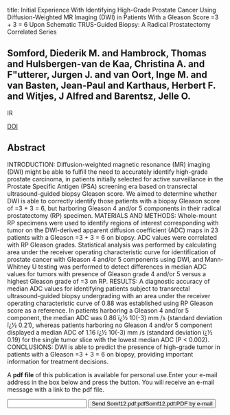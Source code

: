 title: Initial Experience With Identifying High-Grade Prostate Cancer Using Diffusion-Weighted MR Imaging (DWI) in Patients With a Gleason Score =3 + 3 = 6 Upon Schematic TRUS-Guided Biopsy: A Radical Prostatectomy Correlated Series

## Somford, Diederik M. and Hambrock, Thomas and Hulsbergen-van de Kaa, Christina A. and F"utterer, Jurgen J. and van Oort, Inge M. and van Basten, Jean-Paul and Karthaus, Herbert F. and Witjes, J Alfred and Barentsz, Jelle O.
IR

<a href="https://doi.org/10.1097/RLI.0b013e31823ea1f0">DOI</a>

## Abstract
INTRODUCTION: Diffusion-weighted magnetic resonance (MR) imaging (DWI) might be able to fulfill the need to accurately identify high-grade prostate carcinoma, in patients initially selected for active surveillance in the Prostate Specific Antigen (PSA) screening era based on transrectal ultrasound-guided biopsy Gleason score. We aimed to determine whether DWI is able to correctly identify those patients with a biopsy Gleason score of =3 + 3 = 6, but harboring Gleason 4 and/or 5 components in their radical prostatectomy (RP) specimen. MATERIALS AND METHODS: Whole-mount RP specimens were used to identify regions of interest corresponding with tumor on the DWI-derived apparent diffusion coefficient (ADC) maps in 23 patients with a Gleason =3 + 3 = 6 on biopsy. ADC values were correlated with RP Gleason grades. Statistical analysis was performed by calculating area under the receiver operating characteristic curve for identification of prostate cancer with Gleason 4 and/or 5 components using DWI, and Mann-Whitney U testing was performed to detect differences in median ADC values for tumors with presence of Gleason grade 4 and/or 5 versus a highest Gleason grade of =3 on RP. RESULTS: A diagnostic accuracy of median ADC values for identifying patients subject to transrectal ultrasound-guided biopsy undergrading with an area under the receiver operating characteristic curve of 0.88 was established using RP Gleason score as a reference. In patients harboring a Gleason 4 and/or 5 component, the median ADC was 0.86 ï¿½ 10(-3) mm /s (standard deviation ï¿½ 0.21), whereas patients harboring no Gleason 4 and/or 5 component displayed a median ADC of 1.16 ï¿½ 10(-3) mm /s (standard deviation ï¿½ 0.19) for the single tumor slice with the lowest median ADC (P < 0.002). CONCLUSIONS: DWI is able to predict the presence of high-grade tumor in patients with a Gleason =3 + 3 = 6 on biopsy, providing important information for treatment decisions.

A <b>pdf file</b> of this publication is available for personal use.Enter your e-mail address in the box below and press the button. You will receive an e-mail message with a link to the pdf file.
<form action="sender.php">  <input type="text" name="email">  <input type="submit" value="Send Somf12.pdf:pdfSomf12.pdf:PDF by e-mail"></form>